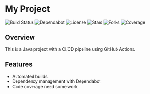 # My Project

![Build Status](https://github.com/kumarisback/CICD/simsproducer/actions/workflows/gradle.yml/badge.svg)
![Dependabot](https://img.shields.io/badge/Dependabot-enabled-brightgreen)
![License](https://img.shields.io/github/license/kumarisback/CICD)
![Stars](https://img.shields.io/github/stars/kumarisback/CICD)
![Forks](https://img.shields.io/github/forks/kumarisback/CICD)
![Coverage](https://img.shields.io/badge/coverage-XX%25-brightgreen)


## Overview
This is a Java project with a CI/CD pipeline using GitHub Actions.

## Features
- Automated builds
- Dependency management with Dependabot
- Code coverage need some work

